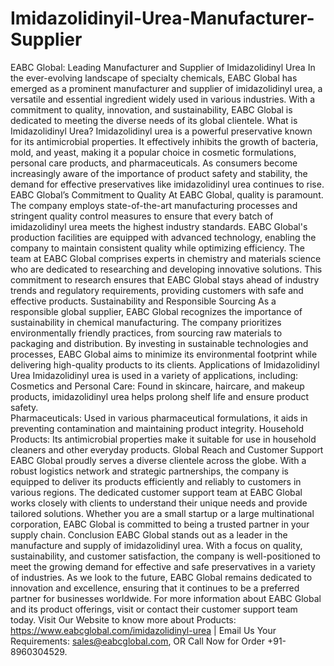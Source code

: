 # Imidazolidinyil-Urea-Manufacturer-Supplier
 EABC Global: Leading Manufacturer and Supplier of Imidazolidinyl Urea
In the ever-evolving landscape of specialty chemicals, EABC Global has emerged as a prominent manufacturer and supplier of imidazolidinyl urea, a versatile and essential ingredient widely used in various industries. With a commitment to quality, innovation, and sustainability, EABC Global is dedicated to meeting the diverse needs of its global clientele.
 What is Imidazolidinyl Urea?
Imidazolidinyl urea is a powerful preservative known for its antimicrobial properties. It effectively inhibits the growth of bacteria, mold, and yeast, making it a popular choice in cosmetic formulations, personal care products, and pharmaceuticals. As consumers become increasingly aware of the importance of product safety and stability, the demand for effective preservatives like imidazolidinyl urea continues to rise.
 EABC Global’s Commitment to Quality
At EABC Global, quality is paramount. The company employs state-of-the-art manufacturing processes and stringent quality control measures to ensure that every batch of imidazolidinyl urea meets the highest industry standards. EABC Global's production facilities are equipped with advanced technology, enabling the company to maintain consistent quality while optimizing efficiency.
The team at EABC Global comprises experts in chemistry and materials science who are dedicated to researching and developing innovative solutions. This commitment to research ensures that EABC Global stays ahead of industry trends and regulatory requirements, providing customers with safe and effective products.
 Sustainability and Responsible Sourcing
As a responsible global supplier, EABC Global recognizes the importance of sustainability in chemical manufacturing. The company prioritizes environmentally friendly practices, from sourcing raw materials to packaging and distribution. By investing in sustainable technologies and processes, EABC Global aims to minimize its environmental footprint while delivering high-quality products to its clients.
 Applications of Imidazolidinyl Urea
Imidazolidinyl urea is used in a variety of applications, including:
Cosmetics and Personal Care: Found in skincare, haircare, and makeup products, imidazolidinyl urea helps prolong shelf life and ensure product safety.  
Pharmaceuticals: Used in various pharmaceutical formulations, it aids in preventing contamination and maintaining product integrity.
Household Products: Its antimicrobial properties make it suitable for use in household cleaners and other everyday products.
 Global Reach and Customer Support
EABC Global proudly serves a diverse clientele across the globe. With a robust logistics network and strategic partnerships, the company is equipped to deliver its products efficiently and reliably to customers in various regions. 
The dedicated customer support team at EABC Global works closely with clients to understand their unique needs and provide tailored solutions. Whether you are a small startup or a large multinational corporation, EABC Global is committed to being a trusted partner in your supply chain.
 Conclusion
EABC Global stands out as a leader in the manufacture and supply of imidazolidinyl urea. With a focus on quality, sustainability, and customer satisfaction, the company is well-positioned to meet the growing demand for effective and safe preservatives in a variety of industries. As we look to the future, EABC Global remains dedicated to innovation and excellence, ensuring that it continues to be a preferred partner for businesses worldwide. 
For more information about EABC Global and its product offerings, visit or contact their customer support team today.
Visit Our Website to know more about Products: https://www.eabcglobal.com/imidazolidinyl-urea | Email Us Your Requirements: sales@eabcglobal.com, OR Call Now for Order +91-8960304529.
